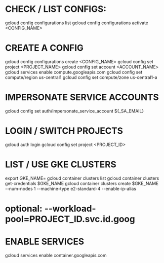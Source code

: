 # CHECK / LIST CONFIGS:
gcloud config configurations list
gcloud config configurations activate <CONFIG_NAME>

# CREATE A CONFIG
gcloud config configurations create <CONFIG_NAME>
gcloud config set project <PROJECT_NAME>
gcloud config set account <ACCOUNT_NAME>
gcloud services enable compute.googleapis.com
gcloud config set compute/region us-central1
gcloud config set compute/zone us-central1-a

# IMPERSONATE SERVICE ACCOUNTS
gcloud config set auth/impersonate_service_account ${_SA_EMAIL}

# LOGIN / SWITCH PROJECTS
gcloud auth login
gcloud config set project <PROJECT_ID>

# LIST / USE GKE CLUSTERS
export GKE_NAME=
gcloud container clusters list
gcloud container clusters get-credentials $GKE_NAME
gcloud container clusters create $GKE_NAME --num-nodes 1 --machine-type e2-standard-4 --enable-ip-alias
# optional: --workload-pool=PROJECT_ID.svc.id.goog

# ENABLE SERVICES
gcloud services enable container.googleapis.com

